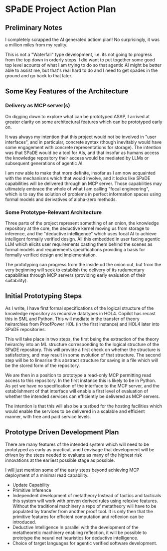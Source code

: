 # SPaDE Project Action Plan

## Preliminary Notes

I completely scrapped the AI generated actiom plan!
No surprisingly, it was a million miles from my reality.

This is not a "Waterfall" type development, i.e. its not going to progress from the top down in orderly steps.
I did want to put together some good top level acounts of what I am trying to do so that agentic AI might be better able to assist me, but that's real hard to do and I need to get spades in the ground and go back to that later.

## Some Key Features of the Architecture

### Delivery as MCP server(s)

On digging down to explore what can be prototyped ASAP, I arrived at greater clarity on some architectural features which can be prototyped early on.

It was always my intention that this project would not be involved in "user interfaces", and in particular, concrete syntax (though inevitably would have some engagement with concrete representations for storage).
The intention was that SPaDE would be a tool for AIs, and that insofar as humans access the knowledge repository their access would be mediated by LLMs or subsequent generations of agentic AI.

I am now able to make that more definite, insofar as I am now acquainted with the mechanisms which that would involve, and it looks like SPaDE capabilities will be delivered through an MCP server.
Those capabilities may ultimately embrace the whole of what I am calling "focal engineering", which is to say the solution of problems in perfect information spaces using formal models and derivatives of alpha-zero methods.

### Some Prototype-Relevant Architecture

Three parts of the project represent something of an onion, the knowledge repository at the core, the deductive kernel moving us from storage to inference, and the "deductive intelligence" which uses focal AI to achieve intelligent formally verified design.
All this embedded in user facing agentic LLM which elicits user requirements casting them behind the scenes as formal models and requirements specifications providing a basis for formally verified design and implementation.

The prototyping can progress from the inside od the onion out, but from the very beginning will seek to establish the delivery of its rudumentary capabilities through MCP servers (providing early evaluation of their suitability).

## Initial Prototyping Steps

As I write, I have first formal specifications of the logical structure of the knowledge repository as recursive datatypes in HOL4.
Copilot has recast this in SML and Python.
This will mediate in the transfer of theory heirarchies from ProofPower HOL (in the first instance) and HOL4 later into SPaDE repositories.

This will take place in two steps, the first being the extraction of the theory heirarchy into an ML structure corresponding to the logical structure of the SPaDE repository.
This will provide a first check on whether the structure is satisfactory, and may result in some evolution of that structure.
The second step will be to linearise this abstract structure for saving in a file which will be the stored form of the repository.

We are then in a position to prototype a read-only MCP permitting read access to this repository.
In the first instance this is likely to be in Python.
As yet we have no specification of the interface to the MCP server, and the establishment of that interface will enable a first level of evaluation of whether the intended services can efficiently be delivered as MCP servers.

The intention is that this will also be a testbed for the hosting facilities which would enable the services to be delivered in a scalable and efficient manner, with free and paid service levels.

## Prototype Driven Development Plan

There are many features of the intended system which will need to be prototyped as early as practical, and I envisage that development will be driven by the steps needed to evaluate as many of the highest risk innovations at the earliest possible stage as possible.

I will just mention some of the early steps beyond achieving MCP deployment of a minimal read capability.

- Update Capability
- Primitive Inference
- Independent development of metatheory
  Instead of tactics and tacticals this system will work with proven derived rules using relexive features.
  Without the traditional machinery a repo of metatheory will have to be populated by transfer from another proof tool.
  It is only then that the primitive features for efficient computation and reflexion can be introduced.
- Deductive Intelligence
  In parallel with the development of the metatheoretic machinery enabling reflection, it will be possible to prototype the neural net heuristics for deductive intelligence.
- Choice of target languages for agentic verified software development.
